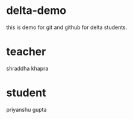 # delta-demo
this is demo for git and github for delta students.
# teacher
shraddha khapra
# student
priyanshu gupta
